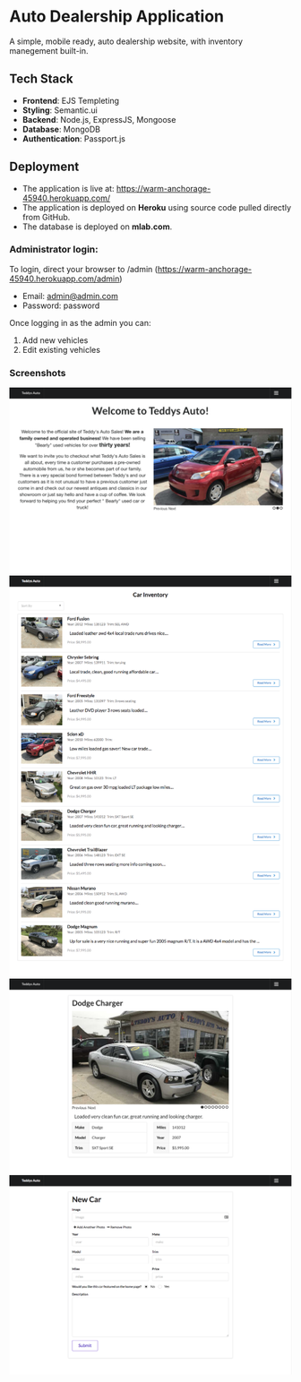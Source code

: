 # Auto Dealership Application

A simple, mobile ready, auto dealership website, with inventory manegement built-in. 

## Tech Stack

-  **Frontend**: EJS Templeting
-  **Styling**: Semantic.ui
-  **Backend**: Node.js, ExpressJS, Mongoose
-  **Database**: MongoDB
-  **Authentication**: Passport.js

## Deployment
-  The application is live at: https://warm-anchorage-45940.herokuapp.com/
-  The application is deployed on **Heroku** using source code pulled directly from GitHub.
-  The database is deployed on **mlab.com**. 

### Administrator login:
 To login, direct your browser to /admin (https://warm-anchorage-45940.herokuapp.com/admin)
-  Email: admin@admin.com
-  Password: password

Once logging in as the admin you can:
1. Add new vehicles
2. Edit existing vehicles

### Screenshots

<img src="https://raw.githubusercontent.com/zoneman96/auto_app/master/screenshots/Teddys%20Auto%20(1).png" width="600">

<img src="https://raw.githubusercontent.com/zoneman96/auto_app/master/screenshots/Teddys%20Auto%20(4).png" width="600">

<img src="https://raw.githubusercontent.com/zoneman96/auto_app/master/screenshots/Teddys%20Auto%20(3).png" width="600">

<img src="https://raw.githubusercontent.com/zoneman96/auto_app/master/screenshots/Teddys%20Auto%20(2).png" width="600">
